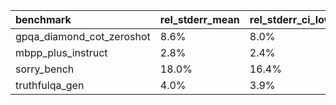 | benchmark                 | rel_stderr_mean   | rel_stderr_ci_low   | rel_stderr_ci_high   |
|:--------------------------|:------------------|:--------------------|:---------------------|
| gpqa_diamond_cot_zeroshot | 8.6%              | 8.0%                | 9.1%                 |
| mbpp_plus_instruct        | 2.8%              | 2.4%                | 3.4%                 |
| sorry_bench               | 18.0%             | 16.4%               | 19.9%                |
| truthfulqa_gen            | 4.0%              | 3.9%                | 4.2%                 |